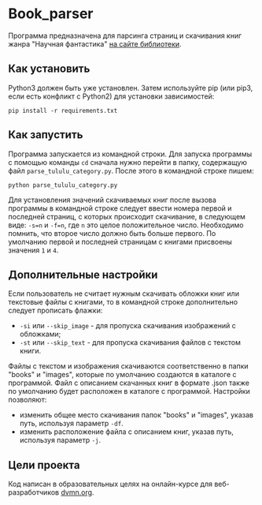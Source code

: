 # Book_parser

Программа предназначена для парсинга страниц и скачивания книг жанра "Научная фантастика"  [на сайте библиотеки](https://tululu.org/).

## Как установить

Python3 должен быть уже установлен.
Затем используйте pip (или pip3, если есть конфликт с Python2) для установки зависимостей:
```
pip install -r requirements.txt
```

## Как запустить

Программа запускается из командной строки. Для запуска программы с помощью команды `cd` сначала нужно перейти в папку, содержащую файл `parse_tululu_category.py`.
После этого в командной строке пишем:
```
python parse_tululu_category.py
```
Для установления значений скачиваемых книг после вызова программы в командной строке следует ввести номера первой и последней страниц, с которых происходит скачивание, в следующем виде:
`-s=n` и `-f=n`, где `n` это целое положительное число. Необходимо помнить, что второе число должно быть больше первого.
По умолчанию первой и последней страницам с книгами присвоены значения `1` и `4`.

## Дополнительные настройки
Если пользователь не считает нужным скачивать обложки книг или текстовые файлы с книгами, то в командной строке дополнительно следует прописать флажки:
+ `-si` или `--skip_image` - для пропуска скачивания изображений с обложками;
+ `-st` или `--skip_text` - для пропуска скачивания файлов с текстом книги.

Файлы с текстом и изображения скачиваются соответственно в папки "books" и "images", которые по умолчанию создаются в каталоге с программой.
Файл с описанием скачанных книг в формате .json также по умолчанию будет расположен в каталоге с программой. Настройки позволяют:
+ изменить общее место скачивания папок "books" и "images", указав путь, используя параметр `-df`.
+ изменить расположение файла с описанием книг, указав путь, используя параметр `-j`.


## Цели проекта

Код написан в образовательных целях на онлайн-курсе для веб-разработчиков [dvmn.org](https://dvmn.org/).
